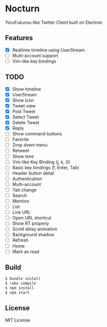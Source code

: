 # Nocturn

YoruFukurou-like Twitter Client built on Electron

## Features
- [x] Realtime timeline using UserStream
- [ ] Multi-account support
- [ ] Vim-like key bindings

## TODO

- [x] Show timeline
- [x] UserStream
- [x] Show Icon
- [x] Tweet view
- [x] Post Tweet
- [x] Select Tweet
- [x] Delete Tweet
- [x] Reply
- [ ] Show command buttons
- [ ] Favorite
- [ ] Drop down menu
- [ ] Retweet
- [ ] Show time
- [ ] Vim-like Key Binding (j, k, 0)
- [ ] Basic key bindings (f, Enter, Tab)
- [ ] Header button detail
- [ ] Authentication
- [ ] Multi-account
- [ ] Tab change
- [ ] Search
- [ ] Mention
- [ ] List
- [ ] Link URL
- [ ] Open URL shortcut
- [ ] Show RT properly
- [ ] Scroll delay animation
- [ ] Background shadow
- [ ] Refresh
- [ ] Home
- [ ] Mark as read

## Build

```bash
$ bundle install
$ rake compile
$ npm install
$ npm start
```

## License

MIT License
